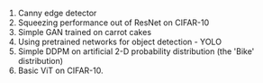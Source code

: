 1. Canny edge detector
2. Squeezing performance out of ResNet on CIFAR-10
3. Simple GAN trained on carrot cakes
4. Using pretrained networks for object detection - YOLO
5. Simple DDPM on artificial 2-D probability distribution (the 'Bike' distribution)
6. Basic ViT on CIFAR-10.
